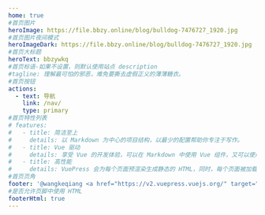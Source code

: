 ```yaml
---
home: true
#首页图片
heroImage: https://file.bbzy.online/blog/bulldog-7476727_1920.jpg
#首页图片夜间模式
heroImageDark: https://file.bbzy.online/blog/bulldog-7476727_1920.jpg
#首页大标题
heroText: bbzywkq
#首页标语-如果不设置，则默认使用站点 description 
#tagline: 理解最可怕的邪恶，难免要撕去虚假正义的薄薄糖衣。
#首页按钮
actions:
  - text: 导航
    link: /nav/
    type: primary    
#首页特性列表    
# features:
#   - title: 简洁至上
#     details: 以 Markdown 为中心的项目结构，以最少的配置帮助你专注于写作。
#   - title: Vue 驱动
#     details: 享受 Vue 的开发体验，可以在 Markdown 中使用 Vue 组件，又可以使用 Vue 来开发自定义主题。
#   - title: 高性能
#     details: VuePress 会为每个页面预渲染生成静态的 HTML，同时，每个页面被加载的时候，将作为 SPA 运行。          
#首页页角
footer: '@wangkeqiang <a href="https://v2.vuepress.vuejs.org/" target="view_window">Powered by VuePress</a>'
#是否允许页脚中使用 HTML
footerHtml: true
---
```

